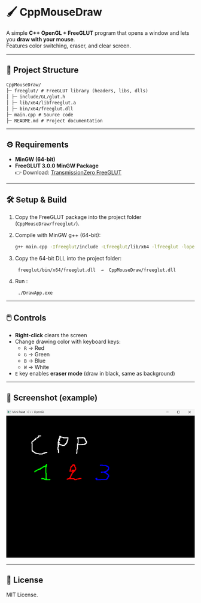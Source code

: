 # 🖌️ CppMouseDraw

A simple **C++ OpenGL + FreeGLUT** program that opens a window and lets you **draw with your mouse**.  
Features color switching, eraser, and clear screen.  

---

## 📂 Project Structure

```
CppMouseDraw/
├─ freeglut/ # FreeGLUT library (headers, libs, dlls)
│ ├─ include/GL/glut.h
│ ├─ lib/x64/libfreeglut.a
│ ├─ bin/x64/freeglut.dll
├─ main.cpp # Source code
├─ README.md # Project documentation

```

---

## ⚙️ Requirements
- **MinGW (64-bit)**  
- **FreeGLUT 3.0.0 MinGW Package**  
  👉 Download: [TransmissionZero FreeGLUT](https://www.transmissionzero.co.uk/software/freeglut-devel/)  

---

## 🛠️ Setup & Build

1. Copy the FreeGLUT package into the project folder (`CppMouseDraw/freeglut/`).  

2. Compile with MinGW g++ (64-bit):  
   ```bash
   g++ main.cpp -Ifreeglut/include -Lfreeglut/lib/x64 -lfreeglut -lopengl32 -o DrawApp.exe
   ```
3. Copy the 64-bit DLL into the project folder:
   ```
    freeglut/bin/x64/freeglut.dll  →  CppMouseDraw/freeglut.dll
   ```
4. Run :
   ```
    ./DrawApp.exe
   ```

---

## 🖱️ Controls

- **Right-click** clears the screen  
- Change drawing color with keyboard keys:  
  - `R` → Red  
  - `G` → Green  
  - `B` → Blue  
  - `W` → White  
- `E` key enables **eraser mode** (draw in black, same as background)

---

## 📸 Screenshot (example)

![Drawing App Screenshot](screenshot.png)

---

## 📜 License

MIT License.
